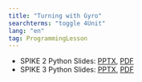 ```yaml
---
title: "Turning with Gyro"
searchterms: "toggle 4Unit"
lang: "en"
tag: ProgrammingLesson
---
```

 <ul>

 <li class="ng-binding">SPIKE 2 Python Slides:
 <a href="PyProgrammingLessons/GyroTurning.pptx">PPTX</a>,
 <a href="PyProgrammingLessons/GyroTurning.pdf">PDF</a>
 </li>
 <li class="ng-binding">SPIKE 3 Python Slides:
 <a href="PyProgrammingLessons/SP3GyroTurningPython.pptx">PPTX</a>,
 <a href="PyProgrammingLessons/SP3GyroTurningPython.pdf">PDF</a>
 </li>
 </ul>

